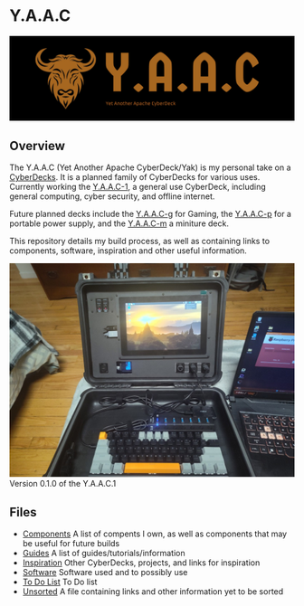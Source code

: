 <!-- ======================================== README.md Start ======================================== -->


<!-- ------------------------------ Intro Start ------------------------------ -->

# Y.A.A.C

![Y.A.A.C Logo](images/logo/yaac-high-resolution-logo-edited.png)

<!-- ------------------------------ Intro End ------------------------------ -->


<!-- ------------------------------ Overview Start ------------------------------ -->

## Overview

The Y.A.A.C (Yet Another Apache CyberDeck/Yak) is my personal take on a [CyberDecks](https://www.reddit.com/r/CyberDeck/).  It is a planned family of CyberDecks for various uses.  Currently working the [Y.A.A.C-1](/doc/yaac1/index.md), a general use CyberDeck, including general computing, cyber security, and offline internet.

Future planned decks include the [Y.A.A.C-g](/doc/yaacg/index.md) for Gaming, the [Y.A.A.C-p](/doc/yaacp/index.md) for a portable power supply, and the [Y.A.A.C-m](/doc/yaacm/index.md) a miniture deck.

This repository details my build process, as well as containing links to components, software, inspiration and other useful information.

![CyberDeck v0.1.0](images/cyberdeck/cyberdeck-3-v0-1-0.jpg)
Version 0.1.0 of the Y.A.A.C.1

<!-- ------------------------------ Overview End ------------------------------ -->


<!-- ------------------------------ Files Start ------------------------------ -->

## Files

* [Components](doc/components.md) A list of compents I own, as well as components that may be useful for future builds
* [Guides](doc/guides.md) A list of guides/tutorials/information
* [Inspiration](doc/inspiration.md) Other CyberDecks, projects, and links for inspiration
* [Software](doc/software.md) Software used and to possibly use
* [To Do List](doc/todo.md) To Do list
* [Unsorted](doc/unsorted.md) A file containing links and other information yet to be sorted

<!-- ------------------------------ Files End ------------------------------ -->


<!-- ------------------------------ Outro Start ------------------------------ -->

<!-- ------------------------------ Outro End ------------------------------ -->


<!-- ================================================================================ -->
